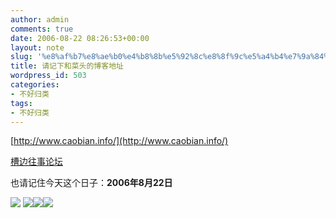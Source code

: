 ```yaml
---
author: admin
comments: true
date: 2006-08-22 08:26:53+00:00
layout: note
slug: '%e8%af%b7%e8%ae%b0%e4%b8%8b%e5%92%8c%e8%8f%9c%e5%a4%b4%e7%9a%84%e5%8d%9a%e5%ae%a2%e5%9c%b0%e5%9d%80'
title: 请记下和菜头的博客地址
wordpress_id: 503
categories:
- 不好归类
tags:
- 不好归类
---
```


[http://www.caobian.info/](http://www.caobian.info/)

[槽边往事论坛 ](http://hecaitou.b.lunqun.com/)

也请记住今天这个日子：**2006年8月22日**

![](http://static.flickr.com/65/201690956_99cc9016b9_t.jpg) ![](http://static.flickr.com/64/205922591_a5cd08d9af_t.jpg)![](http://static.flickr.com/78/177944699_4a61e0f8ca_t.jpg)![](http://static.flickr.com/74/217615379_d69d3f70ce_t.jpg)
